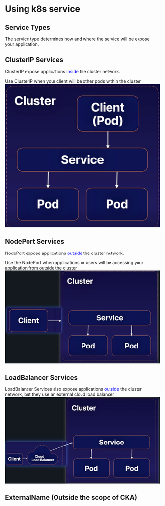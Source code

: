 # Using k8s service
## Service Types
The service type determines how and where the service will be expose your application. 

## ClusterIP Services
ClusterIP expose applications <span style=color:blue>inside</span> the cluster network. 

Use ClusterIP when your client will be other pods within the cluster
![img](./img/clusterip.jpg)

## NodePort Services
NodePort expose applications <span style=color:blue>outside</span> the cluster network.

Use the NodePort when applications or users will be accessing your application from outside the cluster
![img](./img/nodeport.jpg)

## LoadBalancer Services
LoadBalancer Services also expose applications <span style=color:blue>outside</span>  the cluster network, but they use an external cloud load balancer
![img](./img/loadbalancer.jpg)

## ExternalName (Outside the scope of CKA)
